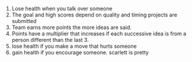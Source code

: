 1. Lose health when you talk over someone
2. The goal and high scores depend on quality and timing projects are submitted
3. Team earns more points the more ideas are said.
4. Points have a multiplier that increases if each successive idea is from a person different than the last 3.
5. lose health if you make a move that hurts someone
6. gain health if you encourage someone.
scarlett is pretty
